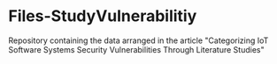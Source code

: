 # Files-StudyVulnerabilitiy
Repository containing the data arranged in the article "Categorizing IoT Software Systems Security Vulnerabilities Through Literature Studies"
